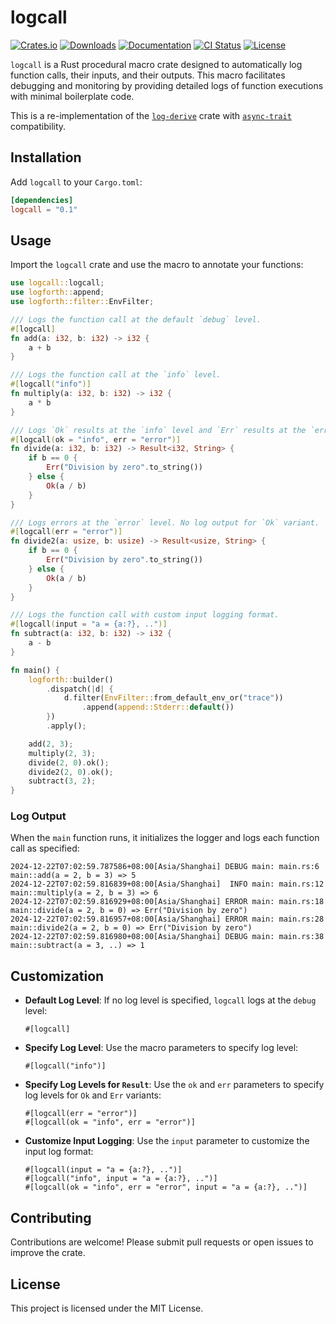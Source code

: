 # logcall

[![Crates.io](https://img.shields.io/crates/v/logcall?style=flat-square&logo=rust)](https://crates.io/crates/logcall)
[![Downloads](https://img.shields.io/crates/d/logcall?style=flat-square&logo=rust)](https://crates.io/crates/logcall)
[![Documentation](https://img.shields.io/docsrs/logcall?style=flat-square&logo=rust)](https://docs.rs/logcall/)
[![CI Status](https://img.shields.io/github/actions/workflow/status/fast/logcall/ci.yml?style=flat-square&logo=github)](https://github.com/fast/logcall/actions)
[![License](https://img.shields.io/crates/l/logcall?style=flat-square&logo=)](https://crates.io/crates/logcall)

`logcall` is a Rust procedural macro crate designed to automatically log function calls, their inputs, and their outputs. This macro facilitates debugging and monitoring by providing detailed logs of function executions with minimal boilerplate code.

This is a re-implementation of the [`log-derive`](https://crates.io/crates/log-derive) crate with [`async-trait`](https://crates.io/crates/async-trait) compatibility.

## Installation

Add `logcall` to your `Cargo.toml`:

```toml
[dependencies]
logcall = "0.1"
```

## Usage

Import the `logcall` crate and use the macro to annotate your functions:

```rust
use logcall::logcall;
use logforth::append;
use logforth::filter::EnvFilter;

/// Logs the function call at the default `debug` level.
#[logcall]
fn add(a: i32, b: i32) -> i32 {
    a + b
}

/// Logs the function call at the `info` level.
#[logcall("info")]
fn multiply(a: i32, b: i32) -> i32 {
    a * b
}

/// Logs `Ok` results at the `info` level and `Err` results at the `error` level.
#[logcall(ok = "info", err = "error")]
fn divide(a: i32, b: i32) -> Result<i32, String> {
    if b == 0 {
        Err("Division by zero".to_string())
    } else {
        Ok(a / b)
    }
}

/// Logs errors at the `error` level. No log output for `Ok` variant.
#[logcall(err = "error")]
fn divide2(a: usize, b: usize) -> Result<usize, String> {
    if b == 0 {
        Err("Division by zero".to_string())
    } else {
        Ok(a / b)
    }
}

/// Logs the function call with custom input logging format.
#[logcall(input = "a = {a:?}, ..")]
fn subtract(a: i32, b: i32) -> i32 {
    a - b
}

fn main() {
    logforth::builder()
        .dispatch(|d| {
            d.filter(EnvFilter::from_default_env_or("trace"))
                .append(append::Stderr::default())
        })
        .apply();

    add(2, 3);
    multiply(2, 3);
    divide(2, 0).ok();
    divide2(2, 0).ok();
    subtract(3, 2);
}
```

### Log Output

When the `main` function runs, it initializes the logger and logs each function call as specified:

```plaintext
2024-12-22T07:02:59.787586+08:00[Asia/Shanghai] DEBUG main: main.rs:6 main::add(a = 2, b = 3) => 5
2024-12-22T07:02:59.816839+08:00[Asia/Shanghai]  INFO main: main.rs:12 main::multiply(a = 2, b = 3) => 6
2024-12-22T07:02:59.816929+08:00[Asia/Shanghai] ERROR main: main.rs:18 main::divide(a = 2, b = 0) => Err("Division by zero")
2024-12-22T07:02:59.816957+08:00[Asia/Shanghai] ERROR main: main.rs:28 main::divide2(a = 2, b = 0) => Err("Division by zero")
2024-12-22T07:02:59.816980+08:00[Asia/Shanghai] DEBUG main: main.rs:38 main::subtract(a = 3, ..) => 1
```

## Customization

- **Default Log Level**: If no log level is specified, `logcall` logs at the `debug` level:
  ```rust,ignore
  #[logcall]
  ```
- **Specify Log Level**: Use the macro parameters to specify log level:
  ```rust,ignore
  #[logcall("info")]
- **Specify Log Levels for `Result`**: Use the `ok` and `err` parameters to specify log levels for `Ok` and `Err` variants:
  ```rust,ignore
  #[logcall(err = "error")]
  #[logcall(ok = "info", err = "error")]
  ```
- **Customize Input Logging**: Use the `input` parameter to customize the input log format:
  ```rust,ignore
  #[logcall(input = "a = {a:?}, ..")]
  #[logcall("info", input = "a = {a:?}, ..")]
  #[logcall(ok = "info", err = "error", input = "a = {a:?}, ..")]
  ```

## Contributing

Contributions are welcome! Please submit pull requests or open issues to improve the crate.

## License

This project is licensed under the MIT License.
